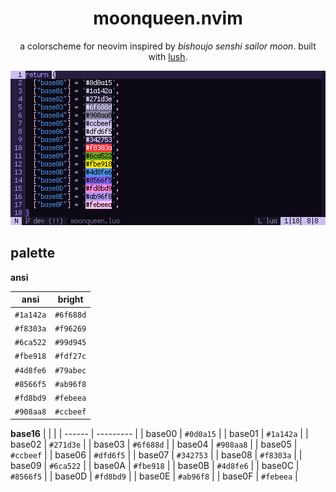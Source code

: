 <div align="center">

# moonqueen.nvim

a colorscheme for neovim inspired by *bishoujo senshi sailor moon*. built with [lush](https://github.com/rktjmp/lush.nvim/).

<img src="assets/grim.png" alt="in the name of the moon">

</div>

<a name="palette"></a>
## palette

**ansi**

| ansi      | bright    |
| --------- | ----------|
| `#1a142a` | `#6f688d` |
| `#f8303a` | `#f96269` |
| `#6ca522` | `#99d945` |
| `#fbe918` | `#fdf27c` |
| `#4d8fe6` | `#79abec` |
| `#8566f5` | `#ab96f8` |
| `#fd8bd9` | `#febeea` |
| `#908aa8` | `#ccbeef` |

**base16**
|        |           |
| ------ | --------- |
| base00 | `#0d0a15` |
| base01 | `#1a142a` |
| base02 | `#271d3e` |
| base03 | `#6f688d` |
| base04 | `#908aa8` |
| base05 | `#ccbeef` |
| base06 | `#dfd6f5` |
| base07 | `#342753` |
| base08 | `#f8303a` |
| base09 | `#6ca522` |
| base0A | `#fbe918` |
| base0B | `#4d8fe6` |
| base0C | `#8566f5` |
| base0D | `#fd8bd9` |
| base0E | `#ab96f8` |
| base0F | `#febeea` |

